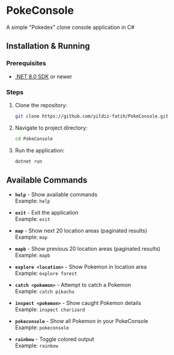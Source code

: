 # PokeConsole

A simple "Pokedex" clone console application in C#

## Installation & Running

### Prerequisites
- [.NET 8.0 SDK](https://dotnet.microsoft.com/download) or newer

### Steps
1. Clone the repository:
   ```bash
   git clone https://github.com/yildiz-fatih/PokeConsole.git
   ```
2. Navigate to project directory:
   ```bash
   cd PokeConsole
   ```
3. Run the application:
   ```bash
   dotnet run
   ```

## Available Commands

- **`help`** - Show available commands  
  Example: `help`

- **`exit`** - Exit the application  
  Example: `exit`

- **`map`** - Show next 20 location areas (paginated results)  
  Example: `map`

- **`mapb`** - Show previous 20 location areas (paginated results)  
  Example: `mapb`

- **`explore <location>`** - Show Pokemon in location area  
  Example: `explore forest`

- **`catch <pokemon>`** - Attempt to catch a Pokemon  
  Example: `catch pikachu`

- **`inspect <pokemon>`** - Show caught Pokemon details  
  Example: `inspect charizard`

- **`pokeconsole`** - Show all Pokemon in your PokeConsole  
  Example: `pokeconsole`

- **`rainbow`** - Toggle colored output  
  Example: `rainbow`